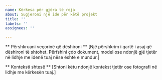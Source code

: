 ```yaml
---
name: Kërkesa për gjëra të reja
about: Sugjeroni një ide për këtë projekt
title: ''
labels: ''
assignees: ''

---
```


** Përshkruani veçorinë që dëshironi **
[Një përshkrim i qartë i asaj që dëshironi të shtohet. Përfshini çdo dokument, model ose ndonjë gjë tjetër në lidhje me idenë tuaj nëse është e mundur.]

** Konteksti shtesë **
[Shtoni këtu ndonjë kontekst tjetër ose fotografi në lidhje me kërkesën tuaj.]
